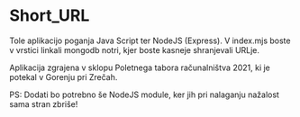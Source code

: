 # Short_URL

Tole aplikacijo poganja Java Script ter NodeJS (Express). V index.mjs boste v vrstici linkali mongodb notri, kjer boste kasneje shranjevali URLje.

Aplikacija zgrajena v sklopu Poletnega tabora računalništva 2021, ki je potekal v Gorenju pri Zrečah.

PS: Dodati bo potrebno še NodeJS module, ker jih pri nalaganju nažalost sama stran zbriše!

